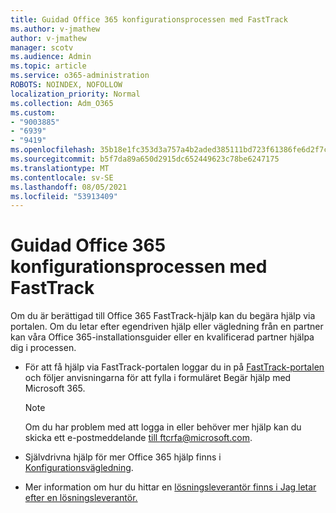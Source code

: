 ```yaml
---
title: Guidad Office 365 konfigurationsprocessen med FastTrack
ms.author: v-jmathew
author: v-jmathew
manager: scotv
ms.audience: Admin
ms.topic: article
ms.service: o365-administration
ROBOTS: NOINDEX, NOFOLLOW
localization_priority: Normal
ms.collection: Adm_O365
ms.custom:
- "9003885"
- "6939"
- "9419"
ms.openlocfilehash: 35b18e1fc353d3a757a4b2aded385111bd723f61386fe6d2f7c1315536cc30af
ms.sourcegitcommit: b5f7da89a650d2915dc652449623c78be6247175
ms.translationtype: MT
ms.contentlocale: sv-SE
ms.lasthandoff: 08/05/2021
ms.locfileid: "53913409"
---
```

# <a name="guided-office-365-setup-process-with-fasttrack"></a>Guidad Office 365 konfigurationsprocessen med FastTrack

Om du är berättigad till Office 365 FastTrack-hjälp kan du begära hjälp via portalen. Om du letar efter egendriven hjälp eller vägledning från en partner kan våra Office 365-installationsguider eller en kvalificerad partner hjälpa dig i processen.

- För att få hjälp via FastTrack-portalen loggar du in på [FastTrack-portalen](https://go.microsoft.com/fwlink/?linkid=2125443) och följer anvisningarna för att fylla i formuläret Begär hjälp med Microsoft 365.

    > [!NOTE]
    > Om du har problem med att logga in eller behöver mer hjälp kan du skicka ett e-postmeddelande [till ftcrfa@microsoft.com](mailto:ftcrfa@microsoft.com).

- Självdrivna hjälp för mer Office 365 hjälp finns i [Konfigurationsvägledning](https://go.microsoft.com/fwlink/?linkid=2125827).
- Mer information om hur du hittar en [lösningsleverantör finns i Jag letar efter en lösningsleverantör.](https://go.microsoft.com/fwlink/?linkid=2125918)
